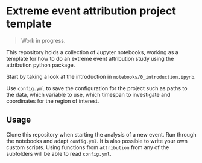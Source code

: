 # Extreme event attribution project template
>Work in progress.

This repository holds a collection of Jupyter notebooks, working as a template for how to do an extreme event attribution study using the attribution python package.

Start by taking a look at the introduction in `notebooks/0_introduction.ipynb`.

Use `config.yml` to save the configuration for the project such as paths to the data, which variable to use, which timespan to investigate and coordinates for the region of interest.

## Usage
Clone this repository when starting the analysis of a new event. Run through the notebooks and adapt `config.yml`. It is also possible to write your own custom scripts.
Using functions from `attribution` from any of the subfolders will be able to read `config.yml`.
